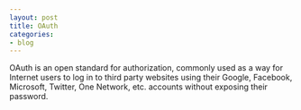 ```yaml
---
layout: post
title: OAuth
categories:
- blog
---
```

OAuth is an open standard for authorization, commonly used as a way for 
Internet users to log in to third party websites using their Google,
Facebook, Microsoft, Twitter, One Network, etc. accounts without exposing their password.
